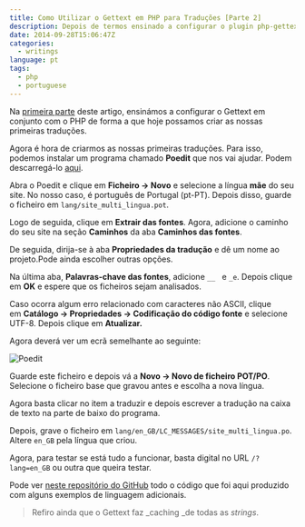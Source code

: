 ```yaml
---
title: Como Utilizar o Gettext em PHP para Traduções [Parte 2]
description: Depois de termos ensinado a configurar o plugin php-gettext com o PHP, agora é hora de saber como utilizar o plugin.
date: 2014-09-28T15:06:47Z
categories:
  - writings
language: pt
tags:
  - php
  - portuguese
---
```


Na [primeira parte](/2014/09/21/php-como-utilizar-o-gettext-para-traducoes) deste artigo, ensinámos a configurar o Gettext em conjunto com o PHP de forma a que hoje possamos criar as nossas primeiras traduções.

<!--more-->

Agora é hora de criarmos as nossas primeiras traduções. Para isso, podemos instalar um programa chamado **Poedit** que nos vai ajudar. Podem descarregá-lo [aqui](http://poedit.net/).

Abra o Poedit e clique em **Ficheiro → Novo** e selecione a língua **mãe** do seu site. No nosso caso, é português de Portugal (pt-PT). Depois disso, guarde o ficheiro em `lang/site_multi_lingua.pot`.

Logo de seguida, clique em **Extrair das fontes**. Agora, adicione o caminho do seu site na seção **Caminhos** da aba **Caminhos das fontes**.

De seguida, dirija-se à aba **Propriedades da tradução** e dê um nome ao projeto.Pode ainda escolher outras opções.

Na última aba, **Palavras-chave das fontes**, adicione `__`   e `_e`. Depois clique em **OK** e espere que os ficheiros sejam analisados.

Caso ocorra algum erro relacionado com caracteres não ASCII, clique em **Catálogo → Propriedades → Codificação do código fonte** e selecione UTF-8. Depois clique em **Atualizar.**

Agora deverá ver um ecrã semelhante ao seguinte:

![](https://cdn.hacdias.com/media/2014-09-poedit.jpg "Poedit")

Guarde este ficheiro e depois vá a **Novo → Novo de ficheiro POT/PO**. Selecione o ficheiro base que gravou antes e escolha a nova língua.

Agora basta clicar no item a traduzir e depois escrever a tradução na caixa de texto na parte de baixo do programa.

Depois, grave o ficheiro em `lang/en_GB/LC_MESSAGES/site_multi_lingua.po`. Altere `en_GB` pela língua que criou.

Agora, para testar se está tudo a funcionar, basta digital no URL `/?lang=en_GB` ou outra que queira testar.

Pode ver [neste repositório do GitHub](https://github.com/hacdias/labs/tree/master/php/multi-lang) todo o código que foi aqui produzido com alguns exemplos de linguagem adicionais.

> Refiro ainda que o Gettext faz _caching _de todas as _strings_.
